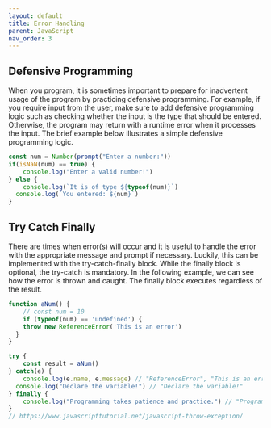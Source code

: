 ```yaml
---
layout: default
title: Error Handling
parent: JavaScript
nav_order: 3
---
```

## Defensive Programming
When you program, it is sometimes important to prepare for inadvertent usage of the program by practicing defensive programming.  For example, if you require input from the user, make sure to add defensive programming logic such as checking whether the input is the type that should be entered.  Otherwise, the program may return with a runtime error when it processes the input. The brief example below illustrates a simple defensive programming logic.
```javascript
const num = Number(prompt("Enter a number:"))
if(isNaN(num) == true) {
	console.log("Enter a valid number!")
} else {
	console.log(`It is of type ${typeof(num)}`)
  console.log(`You entered: ${num}`)
}
```

## Try Catch Finally
There are times when error(s) will occur and it is useful to handle the error with the appropriate message and prompt if necessary.
Luckily, this can be implemented with the try-catch-finally block.  While the finally block is optional, the try-catch is mandatory.
In the following example, we can see how the error is thrown and caught.  The finally block executes regardless of the result.

```javascript
function aNum() {
	// const num = 10
	if (typeof(num) == 'undefined') {
    throw new ReferenceError('This is an error')
  }
}

try {
	const result = aNum()
} catch(e) {
	console.log(e.name, e.message) // "ReferenceError", "This is an error"
  console.log("Declare the variable!") // "Declare the variable!"
} finally {
	console.log("Programming takes patience and practice.") // "Programming takes patience and practice."
}
// https://www.javascripttutorial.net/javascript-throw-exception/
```
